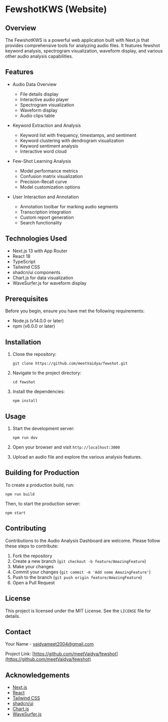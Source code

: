 # FewshotKWS (Website)

## Overview

The FewshotKWS is a powerful web application built with Next.js that provides comprehensive tools for analyzing audio files. It features fewshot keyword analysis, spectrogram visualization, waveform display, and various other audio analysis capabilities.

## Features

- Audio Data Overview
  - File details display
  - Interactive audio player
  - Spectrogram visualization
  - Waveform display
  - Audio clips table

- Keyword Extraction and Analysis
  - Keyword list with frequency, timestamps, and sentiment
  - Keyword clustering with dendrogram visualization
  - Keyword sentiment analysis
  - Interactive word cloud

- Few-Shot Learning Analysis
  - Model performance metrics
  - Confusion matrix visualization
  - Precision-Recall curve
  - Model customization options

- User Interaction and Annotation
  - Annotation toolbar for marking audio segments
  - Transcription integration
  - Custom report generation
  - Search functionality

## Technologies Used

- Next.js 13 with App Router
- React 18
- TypeScript
- Tailwind CSS
- shadcn/ui components
- Chart.js for data visualization
- WaveSurfer.js for waveform display

## Prerequisites

Before you begin, ensure you have met the following requirements:

- Node.js (v14.0.0 or later)
- npm (v6.0.0 or later)

## Installation

1. Clone the repository:
   ```
   git clone https://github.com/meetVaidya/fewshot.git
   ```

2. Navigate to the project directory:
   ```
   cd fewshot
   ```

3. Install the dependencies:
   ```
   npm install
   ```

## Usage

1. Start the development server:
   ```
   npm run dev
   ```

2. Open your browser and visit `http://localhost:3000`

3. Upload an audio file and explore the various analysis features.

## Building for Production

To create a production build, run:

```
npm run build
```

Then, to start the production server:

```
npm start
```

## Contributing

Contributions to the Audio Analysis Dashboard are welcome. Please follow these steps to contribute:

1. Fork the repository
2. Create a new branch (`git checkout -b feature/AmazingFeature`)
3. Make your changes
4. Commit your changes (`git commit -m 'Add some AmazingFeature'`)
5. Push to the branch (`git push origin feature/AmazingFeature`)
6. Open a Pull Request

## License

This project is licensed under the MIT License. See the `LICENSE` file for details.

## Contact

Your Name - vaidyameet2004@gmail.com

Project Link: [https://github.com/meetVaidya/fewshot](https://github.com/meetVaidya/fewshot)

## Acknowledgements

- [Next.js](https://nextjs.org/)
- [React](https://reactjs.org/)
- [Tailwind CSS](https://tailwindcss.com/)
- [shadcn/ui](https://ui.shadcn.com/)
- [Chart.js](https://www.chartjs.org/)
- [WaveSurfer.js](https://wavesurfer-js.org/)
